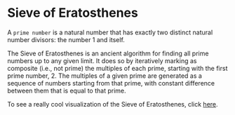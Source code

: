 # Sieve of Eratosthenes
A `prime number` is a natural number that has exactly two distinct natural number divisors: the number 1 and itself.

The Sieve of Eratosthenes is an ancient algorithm for finding all prime numbers up to any given limit.
It does so by iteratively marking as composite (i.e., not prime) the multiples of each prime, starting with the first prime number, 2. The multiples of a given prime are generated as a sequence of numbers starting from that prime, with constant difference between them that is equal to that prime.

To see a really cool visualization of the Sieve of Eratosthenes, click [here](https://upload.wikimedia.org/wikipedia/commons/b/b9/Sieve_of_Eratosthenes_animation.gif).
